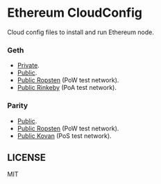 # Ethereum CloudConfig

Cloud config files to install and run Ethereum node.

### Geth

* [Private](geth-private/cloudconfig.yml).
* [Public](geth-public/cloudconfig.yml).
* [Public Ropsten](geth-public-ropsten/cloudconfig.yml) (PoW test network).
* [Public Rinkeby](geth-public-rinkeby/cloudconfig.yml) (PoA test network).

### Parity

* [Public](parity-public/cloudconfig.yml).
* [Public Ropsten](parity-public-ropsten/cloudconfig.yml) (PoW test network).
* [Public Kovan](parity-public-kovan/cloudconfig.yml) (PoS test network).

## LICENSE

MIT
